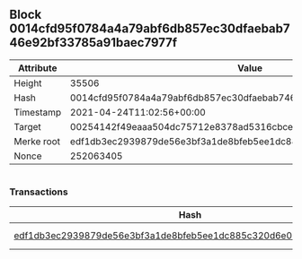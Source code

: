 ## Block 0014cfd95f0784a4a79abf6db857ec30dfaebab746e92bf33785a91baec7977f

Attribute | Value
--- | ---
Height | 35506
Hash | 0014cfd95f0784a4a79abf6db857ec30dfaebab746e92bf33785a91baec7977f
Timestamp | 2021-04-24T11:02:56+00:00
Target | 00254142f49eaaa504dc75712e8378ad5316cbcead634704b3734b6271167cc4
Merke root | edf1db3ec2939879de56e3bf3a1de8bfeb5ee1dc885c320d6e05378e23040ddd
Nonce | 252063405

```

```

### Transactions

Hash | Amount
--- | ---
[edf1db3ec2939879de56e3bf3a1de8bfeb5ee1dc885c320d6e05378e23040ddd](edf1db3ec2939879de56e3bf3a1de8bfeb5ee1dc885c320d6e05378e23040ddd.md) | 10.00000000 SKEPTI 
